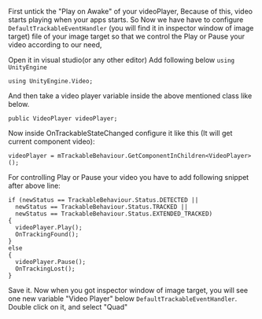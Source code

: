 First untick the "Play on Awake" of your videoPlayer, Because of this, video starts playing when your apps starts.
So Now we have have to configure
`DefaultTrackableEventHandler` (you will find it in inspector window of image target) file of your image target so that we control the Play or Pause your video according to our need,

Open it in visual studio(or any other editor)
Add following below `using UnityEngine`
```
using UnityEngine.Video;
```
And then take a video player variable inside the above mentioned class like below.
```
public VideoPlayer videoPlayer;
```
Now inside OnTrackableStateChanged configure it like this (It will get current component video):
```
videoPlayer = mTrackableBehaviour.GetComponentInChildren<VideoPlayer>();
```
For controlling Play or Pause your video you  have to add following snippet after above line:
```
if (newStatus == TrackableBehaviour.Status.DETECTED ||
  newStatus == TrackableBehaviour.Status.TRACKED ||
  newStatus == TrackableBehaviour.Status.EXTENDED_TRACKED)
{
  videoPlayer.Play();
  OnTrackingFound();
}
else
{
  videoPlayer.Pause();
  OnTrackingLost();
} 
```
Save it.
Now when you got inspector window of image target, you will see one new variable "Video Player" below `DefaultTrackableEventHandler`. Double click on it, and select "Quad"
